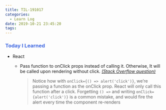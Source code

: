 ```yaml
---
title: TIL-191017
categories:
  - Learn Log
date: 2019-10-21 23:45:20
tags:
---
```


### <span style="color:royalblue"> Today I Learned

<!-- more -->

- React

  - Pass function to onClick props instead of calling it. Otherwise, It will be called upon rendering without click. _[(Stack Overflow question)](https://stackoverflow.com/questions/33846682/react-onclick-function-fires-on-render)_
    > Notice how with `onClick={() => alert('click')}`, we’re passing a function as the onClick prop. React will only call this function after a click.
    > Forgetting `() =>` and writing `onClick={alert('click')}` is a common mistake, and would fire the alert every time the component re-renders

